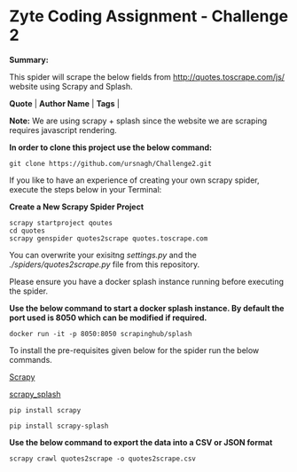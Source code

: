 # Zyte Coding Assignment - Challenge 2
**Summary:**

This spider will scrape the below fields from http://quotes.toscrape.com/js/ website using Scrapy and Splash.

**Quote**  | **Author Name** | **Tags** | 

**Note:** We are using scrapy + splash since the website we are scraping requires javascript rendering. 



**In order to clone this project use the below command:**

```
git clone https://github.com/ursnagh/Challenge2.git
```

If you like to have an experience of creating your own scrapy spider, execute the steps below in your Terminal: 

**Create a New Scrapy Spider Project**

```
scrapy startproject qoutes
cd quotes
scrapy genspider quotes2scrape quotes.toscrape.com
```

You can overwrite your exisitng *settings.py* and the *./spiders/quotes2scrape.py* file from this repository.

Please ensure you have a docker splash instance running before executing the spider. 

**Use the below command to start a docker splash instance. By default the port used is 8050 which can be modified if  required.**

```
docker run -it -p 8050:8050 scrapinghub/splash
```

To install the pre-requisites given below for the spider run the below commands.

[Scrapy](https://pypi.org/project/Scrapy)

[scrapy_splash](https://pypi.org/project/scrapy-splash/)

```
pip install scrapy

pip install scrapy-splash
```

**Use the below command to export the data into a CSV or JSON format**

```
scrapy crawl quotes2scrape -o quotes2scrape.csv
```


